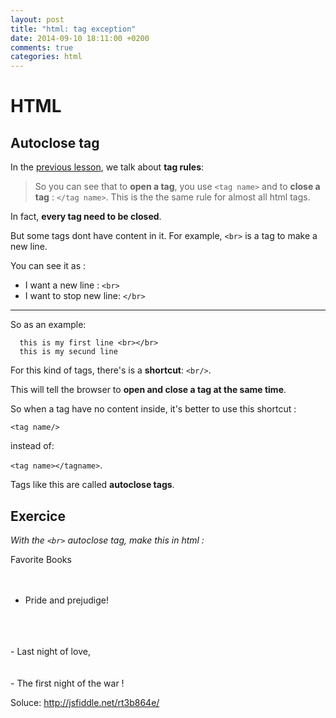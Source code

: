 ```yaml
---
layout: post
title: "html: tag exception"
date: 2014-09-10 18:11:00 +0200
comments: true
categories: html
---
```


HTML
====

Autoclose tag
----

In the [previous lesson](previous_lesson), we talk about __tag rules__:


> So you can see that to __open a tag__, you use ``<tag name>`` and to __close a tag__ :  ``</tag name>``.
> This is the the same rule for almost all html tags.

In fact, __every tag need to be closed__.

But some tags dont have content in it.
For example, ``<br>`` is a tag to make a new line.

You can see it as :

  * I want a new line : ``<br>``
  * I want to stop new line: ``</br>``

----

So as an example:

```
  this is my first line <br></br>
  this is my secund line
```

For this kind of tags, there's is a __shortcut__:  ``<br/>``.

This will tell the browser to __open and close a tag at the same time__.

So when a tag have no content inside, it's better to use this shortcut :

``<tag name/>``

instead of:

``<tag name></tagname>``.


Tags like this are called __autoclose tags__.

Exercice
----
_With the ``<br>`` autoclose tag, make this in html :_

Favorite Books
<br/>
<br/>
<br/>
- Pride and prejudige!
<br/>
<br/>
<br/>
- Last night of love,
<br/>
<br/>
<br/>
- The first night of the war !

Soluce: http://jsfiddle.net/rt3b864e/
